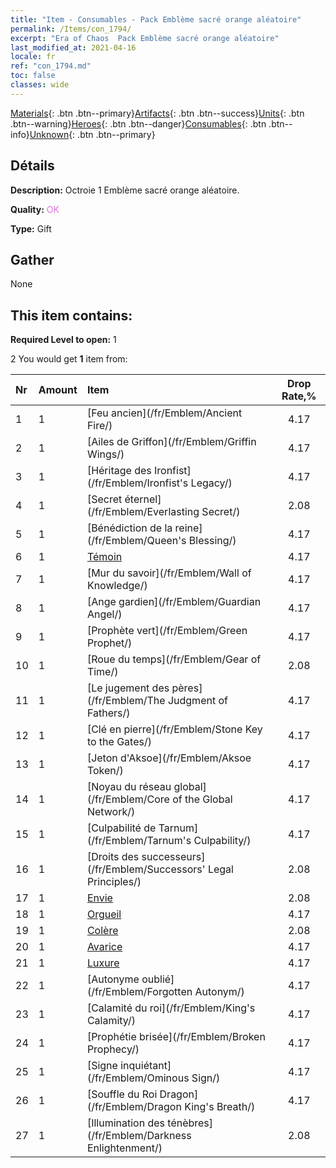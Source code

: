 ```yaml
---
title: "Item - Consumables - Pack Emblème sacré orange aléatoire"
permalink: /Items/con_1794/
excerpt: "Era of Chaos  Pack Emblème sacré orange aléatoire"
last_modified_at: 2021-04-16
locale: fr
ref: "con_1794.md"
toc: false
classes: wide
---
```

 [Materials](/fr/Items/){: .btn .btn--primary}[Artifacts](/fr/Items/Artifacts/){: .btn .btn--success}[Units](/fr/Items/Units/){: .btn .btn--warning}[Heroes](/fr/Items/Heroes/){: .btn .btn--danger}[Consumables](/fr/Items/Consumables/){: .btn .btn--info}[Unknown](/fr/Items/Unknown/){: .btn .btn--primary}

## Détails
 **Description:** Octroie 1 Emblème sacré orange aléatoire.

 **Quality:** <span style="color: #DA70D6">OK</span>

 **Type:** Gift

## Gather

  None

## This item contains:

 **Required Level to open:** 1

 2 You would get **1** item  from:

  | Nr | Amount |     Item    | Drop Rate,% |
  |:---|:-------|:------------|:---------:|
  | 1 | 1 | [Feu ancien](/fr/Emblem/Ancient Fire/) | 4.17 | 
  | 2 | 1 | [Ailes de Griffon](/fr/Emblem/Griffin Wings/) | 4.17 | 
  | 3 | 1 | [Héritage des Ironfist](/fr/Emblem/Ironfist's Legacy/) | 4.17 | 
  | 4 | 1 | [Secret éternel](/fr/Emblem/Everlasting Secret/) | 2.08 | 
  | 5 | 1 | [Bénédiction de la reine](/fr/Emblem/Queen's Blessing/) | 4.17 | 
  | 6 | 1 | [Témoin](/fr/Emblem/Witness/) | 4.17 | 
  | 7 | 1 | [Mur du savoir](/fr/Emblem/Wall of Knowledge/) | 4.17 | 
  | 8 | 1 | [Ange gardien](/fr/Emblem/Guardian Angel/) | 4.17 | 
  | 9 | 1 | [Prophète vert](/fr/Emblem/Green Prophet/) | 4.17 | 
  | 10 | 1 | [Roue du temps](/fr/Emblem/Gear of Time/) | 2.08 | 
  | 11 | 1 | [Le jugement des pères](/fr/Emblem/The Judgment of Fathers/) | 4.17 | 
  | 12 | 1 | [Clé en pierre](/fr/Emblem/Stone Key to the Gates/) | 4.17 | 
  | 13 | 1 | [Jeton d'Aksoe](/fr/Emblem/Aksoe Token/) | 4.17 | 
  | 14 | 1 | [Noyau du réseau global](/fr/Emblem/Core of the Global Network/) | 4.17 | 
  | 15 | 1 | [Culpabilité de Tarnum](/fr/Emblem/Tarnum's Culpability/) | 4.17 | 
  | 16 | 1 | [Droits des successeurs](/fr/Emblem/Successors' Legal Principles/) | 2.08 | 
  | 17 | 1 | [Envie](/fr/Emblem/Jealousy/) | 2.08 | 
  | 18 | 1 | [Orgueil](/fr/Emblem/Arrogance/) | 4.17 | 
  | 19 | 1 | [Colère](/fr/Emblem/Anger/) | 2.08 | 
  | 20 | 1 | [Avarice](/fr/Emblem/Greed/) | 4.17 | 
  | 21 | 1 | [Luxure](/fr/Emblem/Lust/) | 4.17 | 
  | 22 | 1 | [Autonyme oublié](/fr/Emblem/Forgotten Autonym/) | 4.17 | 
  | 23 | 1 | [Calamité du roi](/fr/Emblem/King's Calamity/) | 4.17 | 
  | 24 | 1 | [Prophétie brisée](/fr/Emblem/Broken Prophecy/) | 4.17 | 
  | 25 | 1 | [Signe inquiétant](/fr/Emblem/Ominous Sign/) | 4.17 | 
  | 26 | 1 | [Souffle du Roi Dragon](/fr/Emblem/Dragon King's Breath/) | 4.17 | 
  | 27 | 1 | [Illumination des ténèbres](/fr/Emblem/Darkness Enlightenment/) | 2.08 | 
